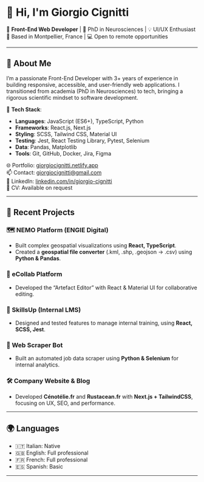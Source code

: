 # 👋 Hi, I'm Giorgio Cignitti

🎯 **Front-End Web Developer** | 🧠 PhD in Neurosciences | 💡 UI/UX Enthusiast  
📍 Based in Montpellier, France | 💻 Open to remote opportunities

---

## 🚀 About Me

I’m a passionate Front-End Developer with 3+ years of experience in building responsive, accessible, and user-friendly web applications. I transitioned from academia (PhD in Neurosciences) to tech, bringing a rigorous scientific mindset to software development.

🔧 **Tech Stack**:  
- **Languages**: JavaScript (ES6+), TypeScript, Python  
- **Frameworks**: React.js, Next.js  
- **Styling**: SCSS, Tailwind CSS, Material UI  
- **Testing**: Jest, React Testing Library, Pytest, Selenium  
- **Data**: Pandas, Matplotlib  
- **Tools**: Git, GitHub, Docker, Jira, Figma

🌐 Portfolio: [giorgiocignitti.netlify.app](https://giorgiocignitti.netlify.app)  
📫 Contact: giorgiocignitti@gmail.com  
📎 LinkedIn: [linkedin.com/in/giorgio-cignitti](https://www.linkedin.com/in/giorgio-cignitti-8a3a321a9)  
📁 CV: Available on request

---

## 🧪 Recent Projects

### 🗺️ NEMO Platform (ENGIE Digital)
- Built complex geospatial visualizations using **React, TypeScript**.
- Created a **geospatial file converter** (.kml, .shp, .geojson → .csv) using **Python & Pandas**.

### 🧩 eCollab Platform
- Developed the “Artefact Editor” with React & Material UI for collaborative editing.

### 🧠 SkillsUp (Internal LMS)
- Designed and tested features to manage internal training, using **React, SCSS, Jest**.

### 🤖 Web Scraper Bot
- Built an automated job data scraper using **Python & Selenium** for internal analytics.

### 🛠️ Company Website & Blog
- Developed **Cénotélie.fr** and **Rustacean.fr** with **Next.js + TailwindCSS**, focusing on UX, SEO, and performance.

---

## 🌍 Languages

- 🇮🇹 Italian: Native  
- 🇬🇧 English: Full professional  
- 🇫🇷 French: Full professional  
- 🇪🇸 Spanish: Basic

---
